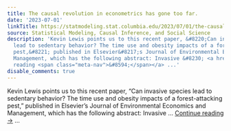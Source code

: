 ```yaml
---
title: The causal revolution in econometrics has gone too far.
date: '2023-07-01'
linkTitle: https://statmodeling.stat.columbia.edu/2023/07/01/the-causal-revolution-in-econometrics-has-gone-too-far/
source: Statistical Modeling, Causal Inference, and Social Science
description: 'Kevin Lewis points us to this recent paper, &#8220;Can invasive species
  lead to sedentary behavior? The time use and obesity impacts of a forest-attacking
  pest,&#8221; published in Elsevier&#8217;s Journal of Environmental Economics and
  Management, which has the following abstract: Invasive &#8230; <a href="https://statmodeling.stat.columbia.edu/2023/07/01/the-causal-revolution-in-econometrics-has-gone-too-far/">Continue
  reading <span class="meta-nav">&#8594;</span></a> ...'
disable_comments: true
---
```

Kevin Lewis points us to this recent paper, &#8220;Can invasive species lead to sedentary behavior? The time use and obesity impacts of a forest-attacking pest,&#8221; published in Elsevier&#8217;s Journal of Environmental Economics and Management, which has the following abstract: Invasive &#8230; <a href="https://statmodeling.stat.columbia.edu/2023/07/01/the-causal-revolution-in-econometrics-has-gone-too-far/">Continue reading <span class="meta-nav">&#8594;</span></a> ...